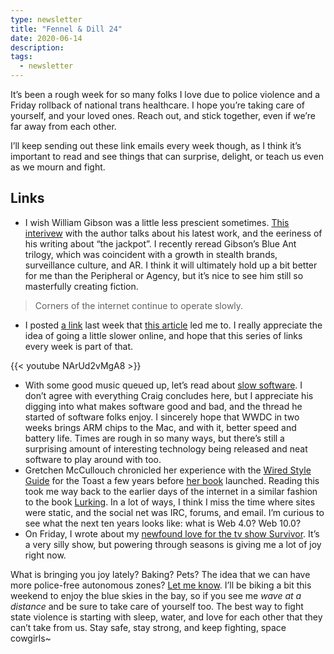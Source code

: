 ```yaml
---
type: newsletter
title: "Fennel & Dill 24"
date: 2020-06-14
description: 
tags:
  - newsletter
---
```


It’s been a rough week for so many folks I love due to police violence and a Friday rollback of national trans healthcare. I hope you’re taking care of yourself, and your loved ones. Reach out, and stick together, even if we’re far away from each other. 

I’ll keep sending out these link emails every week though, as I think it’s important to read and see things that can surprise, delight, or teach us even as we mourn and fight.

<!--more-->

## Links

- I wish William Gibson was a little less prescient sometimes. [This interivew](https://thequietus.com/articles/28340-william-gibson-agency-interview) with the author talks about his latest work, and the eeriness of his writing about “the jackpot”. I recently reread Gibson’s Blue Ant trilogy, which was coincident with a growth in stealth brands, surveillance culture, and AR. I think it will ultimately hold up a bit better for me than the Peripheral or Agency, but it’s nice to see him still so masterfully creating fiction.

> Corners of the internet continue to operate slowly.

- I posted [a link](http://luckysoap.com/statements/handmadeweb.html) last week that [this article](https://thecreativeindependent.com/people/on-observing-time/) led me to. I really appreciate the idea of going a little slower online, and hope that this series of links every week is part of that.

{{< youtube NArUd2vMgA8 >}}

- With some good music queued up, let’s read about [slow software](https://craigmod.com/essays/software_slump/). I don’t agree with everything Craig concludes here, but I appreciate his digging into what makes software good and bad, and the thread he started of software folks enjoy. I sincerely hope that WWDC in two weeks brings ARM chips to the Mac, and with it, better speed and battery life. Times are rough in so many ways, but there’s still a surprising amount of interesting technology being released and neat software to play around with too.
- Gretchen McCullouch chronicled her experience with the [Wired Style Guide](https://the-toast.net/2015/08/26/wired-style-a-linguist-explains-vintage-internet-slang/) for the Toast a few years before [her book](https://gretchenmcculloch.com/book/) launched. Reading this took me way back to the earlier days of the internet in a similar fashion to the book [Lurking](https://www.c-span.org/video/?470007-1/joanne-mcneil-discusses-lurking). In a lot of ways, I think I miss the time where sites were static, and the social net was IRC, forums, and email. I’m curious to see what the next ten years looks like: what is Web 4.0? Web 10.0? 
- On Friday, I wrote about my [newfound love for the tv show Survivor](/posts/2020-06-12-stoked-on-survivor/). It’s a very silly show, but powering through seasons is giving me a lot of joy right now.

What is bringing you joy lately? Baking? Pets? The idea that we can have more police-free autonomous zones? [Let me know](mailto:brookshelley@gmail.com). I’ll be biking a bit this weekend to enjoy the blue skies in the bay, so if you see me _wave at a distance_ and be sure to take care of yourself too. The best way to fight state violence is starting with sleep, water, and love for each other that they can’t take from us. Stay safe, stay strong, and keep fighting, space cowgirls~
